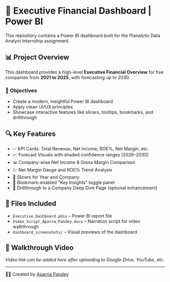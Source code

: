 
# 💼 Executive Financial Dashboard | Power BI

This repository contains a Power BI dashboard built for the Pianalytix Data Analyst Internship assignment.

## 📊 Project Overview

This dashboard provides a high-level **Executive Financial Overview** for five companies from **2021 to 2025**, with forecasting up to 2030.

### 🎯 Objectives
- Create a modern, insightful Power BI dashboard
- Apply clean UI/UX principles
- Showcase interactive features like slicers, tooltips, bookmarks, and drillthrough

## 🔍 Key Features

- ✅ KPI Cards: Total Revenue, Net Income, ROE%, Net Margin, etc.
- 📈 Forecast Visuals with shaded confidence ranges (2026–2030)
- 📊 Company-wise Net Income & Gross Margin Comparison
- 💹 Net Margin Gauge and ROE% Trend Analysis
- 🧭 Slicers for Year and Company
- 🔁 Bookmark-enabled "Key Insights" toggle panel
- 🔎 Drillthrough to a Company Deep Dive Page (optional enhancement)

## 📁 Files Included

- `Executive_Dashboard.pbix` – Power BI report file
- `Video_Script_Aparna_Pandey.docx` – Narration script for video walkthrough
- `dashboard_screenshots/` – Visual previews of the dashboard

## 🎥 Walkthrough Video

*Video link can be added here after uploading to Google Drive, YouTube, etc.*

---

👩‍💻 Created by [Aparna Pandey](https://www.linkedin.com/in/aparna-pandey)
